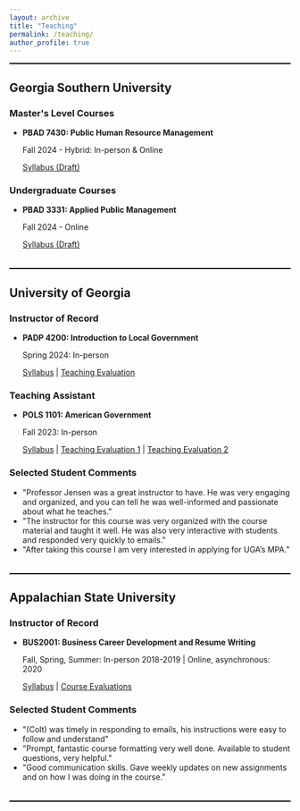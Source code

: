```yaml
---
layout: archive
title: "Teaching"
permalink: /teaching/
author_profile: true
---
```

<style>
    .teaching-section {
        border-bottom: 2px solid #000; /* Add solid border at the bottom of each teaching section */
        margin-bottom: 20px; /* Add some space between sections */
        padding-bottom: 20px; /* Add padding at the bottom for better spacing */
    }
    .black-line {
        border-bottom: 2px solid #000; /* Add solid black line */
        margin-bottom: 20px; /* Add some space below the line */
    }
</style>
<div class="black-line"></div>

<div class="teaching-section">
    <h2>Georgia Southern University</h2>
    <div class="teaching-subsection">
        <h3>Master's Level Courses</h3>
        <ul>
            <li>
                <strong>PBAD 7430: Public Human Resource Management</strong>
                <p>Fall 2024 - Hybrid: In-person & Online </p>
                <a href="/files/PBAD7430_Public_HR_Jensen.pdf">Syllabus (Draft)</a> 
            </li>
        </ul>
    </div>
     <div class="teaching-subsection">
        <h3>Undergraduate Courses</h3>
        <ul>
            <li>
                <strong>PBAD 3331: Applied Public Management</strong>
                <p>Fall 2024 - Online</p>
                <a href="/files/PBAD3310_Applied_Pub_MGMT_Jensen.pdf">Syllabus (Draft)</a> 
            </li>
        </ul>
    </div>
 </div>

<div class="teaching-section">
    <h2>University of Georgia</h2>
    <div class="teaching-subsection">
        <h3>Instructor of Record</h3>
        <ul>
            <li>
                <strong>PADP 4200: Introduction to Local Government</strong>
                <p>Spring 2024: In-person</p>
                <a href="/files/PADP4200Syllabus.pdf">Syllabus</a> |
                <a href="/files/UGA_Evals_CJ.pdf">Teaching Evaluation</a>
            </li>
        </ul>
    </div>
    <div class="teaching-subsection">
        <h3>Teaching Assistant</h3>
        <ul>
            <li>
                <strong>POLS 1101: American Government</strong>
                <p>Fall 2023: In-person</p>
                <a href="/files/POLS1101Syllabus.pdf">Syllabus</a> |
                <a href="/files/Jensen1101.pdf">Teaching Evaluation 1</a> |
                <a href="/files/Jensen1101_2.pdf">Teaching Evaluation 2</a>
            </li>
        </ul>
    </div>
    <div class="teaching-subsection">
        <h3>Selected Student Comments</h3>
        <ul>
            <li>"Professor Jensen was a great instructor to have. He was very engaging and organized, and you can tell he was well-informed and passionate about what he teaches."</li>
            <li>"The instructor for this course was very organized with the course material and taught it well. He was also very interactive with students and responded very quickly to emails."</li>
            <li>"After taking this course I am very interested in applying for UGA’s MPA."</li>
        </ul>
      </div>
</div>

<div class="teaching-section">
    <h2>Appalachian State University</h2>
    <div class="teaching-subsection">
        <h3>Instructor of Record</h3>
        <ul>
            <li>
                <strong>BUS2001: Business Career Development and Resume Writing</strong>
                <p>Fall, Spring, Summer: In-person 2018-2019 | Online, asynchronous: 2020</p>
                <a href="/files/BUS2001Syllabus.pdf">Syllabus</a> |
                <a href="/files/evaluation.pdf">Course Evaluations</a>
            </li>
        </ul>
    </div>
    <div class="teaching-subsection">
        <h3>Selected Student Comments</h3>
        <ul>
            <li>"(Colt) was timely in responding to emails, his instructions were easy to follow and understand"</li>
            <li>"Prompt, fantastic course formatting very well done. Available to student questions, very helpful."</li>
            <li>"Good communication skills. Gave weekly updates on new assignments and on how I was doing in the course."</li>
        </ul>
    </div>
</div>
